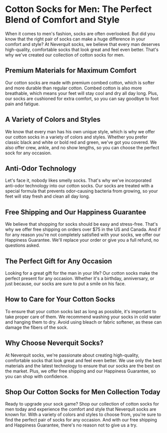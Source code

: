 # Cotton Socks for Men: The Perfect Blend of Comfort and Style

When it comes to men's fashion, socks are often overlooked. But did you know that the right pair of socks can make a huge difference in your comfort and style? At Neverquit socks, we believe that every man deserves high-quality, comfortable socks that look great and feel even better. That's why we've created our collection of cotton socks for men.

## Premium Materials for Maximum Comfort

Our cotton socks are made with premium combed cotton, which is softer and more durable than regular cotton. Combed cotton is also more breathable, which means your feet will stay cool and dry all day long. Plus, our socks are cushioned for extra comfort, so you can say goodbye to foot pain and fatigue.

## A Variety of Colors and Styles

We know that every man has his own unique style, which is why we offer our cotton socks in a variety of colors and styles. Whether you prefer classic black and white or bold red and green, we've got you covered. We also offer crew, ankle, and no show lengths, so you can choose the perfect sock for any occasion.

## Anti-Odor Technology

Let's face it, nobody likes smelly socks. That's why we've incorporated anti-odor technology into our cotton socks. Our socks are treated with a special formula that prevents odor-causing bacteria from growing, so your feet will stay fresh and clean all day long.

## Free Shipping and Our Happiness Guarantee

We believe that shopping for socks should be easy and stress-free. That's why we offer free shipping on orders over $75 in the US and Canada. And if for any reason you're not completely satisfied with your socks, we offer our Happiness Guarantee. We'll replace your order or give you a full refund, no questions asked.

## The Perfect Gift for Any Occasion

Looking for a great gift for the man in your life? Our cotton socks make the perfect present for any occasion. Whether it's a birthday, anniversary, or just because, our socks are sure to put a smile on his face.

## How to Care for Your Cotton Socks

To ensure that your cotton socks last as long as possible, it's important to take proper care of them. We recommend washing your socks in cold water and hanging them to dry. Avoid using bleach or fabric softener, as these can damage the fibers of the sock.

## Why Choose Neverquit Socks?

At Neverquit socks, we're passionate about creating high-quality, comfortable socks that look great and feel even better. We use only the best materials and the latest technology to ensure that our socks are the best on the market. Plus, we offer free shipping and our Happiness Guarantee, so you can shop with confidence.

## Shop Our Cotton Socks for Men Collection Today

Ready to upgrade your sock game? Shop our collection of cotton socks for men today and experience the comfort and style that Neverquit socks are known for. With a variety of colors and styles to choose from, you're sure to find the perfect pair of socks for any occasion. And with our free shipping and Happiness Guarantee, there's no reason not to give us a try.